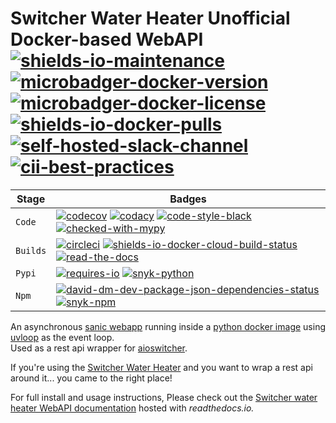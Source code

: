 <!--lint disable maximum-heading-length-->
# Switcher Water Heater Unofficial Docker-based WebAPI [![shields-io-maintenance]][12] [![microbadger-docker-version]][9] [![microbadger-docker-license]][11] [![shields-io-docker-pulls]][10] [![self-hosted-slack-channel]][14] [![cii-best-practices]][13] 

| Stage     | Badges                                                                              |
| --------- | ----------------------------------------------------------------------------------- |
| `Code`    | [![codecov]][0] [![codacy]][1] [![code-style-black]][15] [![checked-with-mypy]][16] | 
| `Builds`  | [![circleci]][2] [![shields-io-docker-cloud-build-status]][3] [![read-the-docs]][4] |
| `Pypi`    | [![requires-io]][5] [![snyk-python]][6]                                             |
| `Npm`     | [![david-dm-dev-package-json-dependencies-status]][7] [![snyk-npm]][8]              |

An asynchronous [sanic webapp](https://pypi.org/project/sanic/) running inside a [python docker image](https://hub.docker.com/_/python) using [uvloop](https://pypi.org/project/uvloop/) as the event loop.</br>
Used as a rest api wrapper for [aioswitcher](https://pypi.org/project/aioswitcher/).</br>

If you're using the [Switcher Water Heater](https://switcher.co.il/) and you want to wrap a rest api around it... you came to the right place!</br>

For full install and usage instructions,
Please check out the [Switcher water heater WebAPI documentation](https://switcher-webapi.readthedocs.io)
hosted with *readthedocs.io.*

<!-- Real Links -->
[0]: https://codecov.io/gh/TomerFi/switcher_webapi
[1]: https://www.codacy.com/app/TomerFi/switcher_webapi?utm_source=github.com&utm_medium=referral&utm_content=TomerFi/switcher_webapi&utm_campaign=Badge_Grade
[2]: https://circleci.com/gh/TomerFi/switcher_webapi
[3]: https://hub.docker.com/r/tomerfi/switcher_webapi/builds
[4]: https://switcher-webapi.readthedocs.io/en/stable/?badge=stable
[5]: https://requires.io/github/TomerFi/switcher_webapi/requirements
[6]: https://snyk.io//test/github/TomerFi/switcher_webapi?targetFile=requirements.txt
[7]: https://david-dm.org/TomerFi/switcher_webapi
[8]: https://snyk.io//test/github/TomerFi/switcher_webapi?targetFile=package.json
[9]: https://microbadger.com/images/tomerfi/switcher_webapi
[10]: https://hub.docker.com/r/tomerfi/switcher_webapi
[11]: https://github.com/TomerFi/switcher_webapi/blob/dev/LICENSE
[12]: https://github.com/TomerFi/switcher_webapi
[13]: https://bestpractices.coreinfrastructure.org/projects/2891
[14]: https://tomfi.slack.com/messages/CK4DK2Z5G
[15]: https://black.readthedocs.io/en/stable/
[16]: http://mypy-lang.org/

<!-- Badges Links -->
[checked-with-mypy]: http://www.mypy-lang.org/static/mypy_badge.svg
[cii-best-practices]: https://bestpractices.coreinfrastructure.org/projects/2891/badge
[circleci]: https://circleci.com/gh/TomerFi/switcher_webapi.svg?style=shield
[codacy]: https://api.codacy.com/project/badge/Grade/bc33021329894d75943f8d0fe77b95a5
[codecov]: https://codecov.io/gh/TomerFi/switcher_webapi/graph/badge.svg
[code-style-black]: https://img.shields.io/badge/code%20style-black-000000.svg
[david-dm-dev-package-json-dependencies-status]: https://david-dm.org/TomerFi/switcher_webapi/status.svg
[microbadger-docker-license]: https://images.microbadger.com/badges/license/tomerfi/switcher_webapi.svg
[microbadger-docker-version]: https://images.microbadger.com/badges/version/tomerfi/switcher_webapi.svg
[read-the-docs]: https://readthedocs.org/projects/switcher-webapi/badge/?version=stable
[requires-io]: https://requires.io/github/TomerFi/switcher_webapi/requirements.svg
[self-hosted-slack-channel]: https://slack.tomfi.info:8443/switcher_webapi.svg
[shields-io-docker-cloud-build-status]: https://img.shields.io/docker/cloud/build/tomerfi/switcher_webapi.svg
[shields-io-docker-pulls]: https://img.shields.io/docker/pulls/tomerfi/switcher_webapi.svg
[shields-io-maintenance]: https://img.shields.io/badge/Maintained%3F-yes-green.svg
[snyk-npm]: https://snyk.io//test/github/TomerFi/switcher_webapi/badge.svg?targetFile=package.json
[snyk-python]: https://snyk.io//test/github/TomerFi/switcher_webapi/badge.svg?targetFile=requirements.txt

